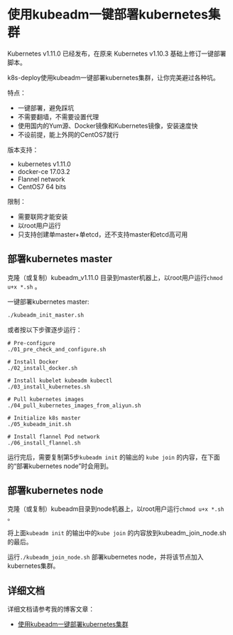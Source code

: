

# 使用kubeadm一键部署kubernetes集群



Kubernetes v1.11.0 已经发布，在原来 Kubernetes v1.10.3 基础上修订一键部署脚本。



k8s-deploy使用kubeadm一键部署kubernetes集群，让你完美避过各种坑。



特点：

* 一键部署，避免踩坑
* 不需要翻墙，不需要设置代理
* 使用国内的Yum源、Docker镜像和Kubernetes镜像，安装速度快
* 不设前提，能上外网的CentOS7就行



版本支持：

* kubernetes v1.11.0
* docker-ce 17.03.2
* Flannel network
* CentOS7 64 bits



限制：

* 需要联网才能安装
* 以root用户运行
* 只支持创建单master+单etcd，还不支持master和etcd高可用



## 部署kubernetes master

克隆（或复制）kubeadm_v1.11.0 目录到master机器上，以root用户运行`chmod u+x *.sh` 。



一键部署kubernetes master:

```bash
./kubeadm_init_master.sh
```



或者按以下步骤逐步运行：

```
# Pre-configure
./01_pre_check_and_configure.sh

# Install Docker
./02_install_docker.sh

# Install kubelet kubeadm kubectl
./03_install_kubernetes.sh

# Pull kubernetes images
./04_pull_kubernetes_images_from_aliyun.sh

# Initialize k8s master
./05_kubeadm_init.sh

# Install flannel Pod network
./06_install_flannel.sh
```



运行完后，需要复制第5步`kubeadm init` 的输出的 `kube join` 的内容，在下面的“部署kubernetes node”时会用到。



## 部署kubernetes node



克隆（或复制）kubeadm目录到node机器上，以root用户运行`chmod u+x *.sh` 。



将上面`kubeadm init` 的输出中的`kube join` 的内容放到kubeadm_join_node.sh的最后。

运行`./kubeadm_join_node.sh` 部署kubernetes node，并将该节点加入kubernetes集群。



## 详细文档



详细文档请参考我的博客文章：

* [使用kubeadm一键部署kubernetes集群](https://blog.csdn.net/nklinsirui/article/details/80602724)

  